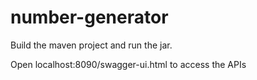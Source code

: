 # number-generator

Build the maven project and run the jar.

Open localhost:8090/swagger-ui.html to access the APIs
